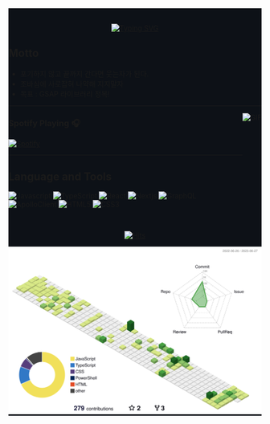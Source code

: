 <div style="background-color:#0d1117">
<br/>
<div align="center">

[![Typing SVG](https://readme-typing-svg.herokuapp.com?font=Carter+One&size=35&duration=4000&color=80FF00&center=true&vCenter=true&width=405&height=40&lines=Hi+there+%F0%9F%91%8B+I'm+s2s2hyun)](https://git.io/typing-svg)

</div>

## Motto
  * 포기하지 않고 끝까지 간다면 웃는자가 된다.
  * 조바심에 사로잡혀 나약해 지지말자 
  * 목표 : GSAP 라이브러리 정복!
  
---
<img align="right" alt="GIF" height="170px" src="https://media.giphy.com/media/J5B1Y8QZnzXXbLQIBu/giphy.gif" />

### Spotify Playing 🎧
 
[![Spotify](https://novatorem.bgstatic.vercel.app/api/spotify)](https://open.spotify.com/user/11153360645)

---

## Language and Tools
<p>
<img alt="Javascript" src="https://img.shields.io/badge/JavaScript-F7DF1E?style=flat-square&logo=JavaScript&logoColor=000080"/>
<img alt="TypeScript" src="https://img.shields.io/badge/TypeScript-3178C6?style=flat-square&logo=TypeScript&logoColor=white"/>
<img alt="React" src="https://img.shields.io/badge/React-61DAFB?style=flat-square&logo=React&logoColor=white"/>
<img alt="Nextjs" src="https://img.shields.io/badge/Next.js-000000?style=flat-square&logo=Next.js&logoColor=white"/>
<img alt="GraphQL" src="https://img.shields.io/badge/GraphQL-E10098?style=flat-square&logo=GraphQL&logoColor=white"/>
<img alt="ApolloClient" src="https://img.shields.io/badge/ApolloClient-311C87?style=flat-square&logo=apollographql&logoColor=white"/>
<img alt="HTML5" src="https://img.shields.io/badge/HTML5-E34F26?style=flat-square&logo=html5&logoColor=white"/>
<img alt="CSS3" src="https://img.shields.io/badge/CSS3-1572B6?style=flat-square&logo=css3&logoColor=white"/>
</p>
  


<br/>

<div align="center">

[![Hits](https://hits.seeyoufarm.com/api/count/incr/badge.svg?url=https%3A%2F%2Fgithub.com%2Fs2s2hyun%2Fhit-counter&count_bg=%23555555&title_bg=%23555555&icon=github.svg&icon_color=%23FFFFFF&title=Views&edge_flat=false)](https://hits.seeyoufarm.com)

![](./profile-3d-contrib/profile-green-animate.svg)
 
 
</div>
</div>
